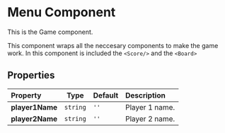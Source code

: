 # Menu Component

This is the Game component. 

This component wraps all the neccesary components to make the game work. In this component is included the `<Score/>` and the `<Board>`

## Properties

| Property       | Type                            | Default | Description            |
| :------------- | ------------------------------- | :------ | :--------------------- |
| **player1Name** | `string` | `''`    | Player 1 name. |
| **player2Name** | `string` | `''`    | Player 2 name. |
